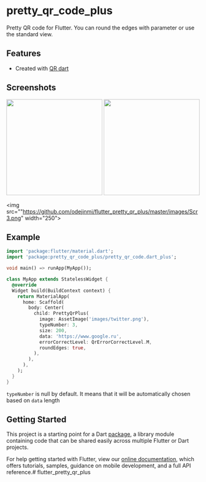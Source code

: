 # pretty_qr_code_plus

Pretty QR code for Flutter. You can round the edges with parameter or use the standard view.

## Features

* Created with [QR dart](https://github.com/kevmoo/qr.dart)

## Screenshots

  <img src="https://github.com/odejinmi/flutter_pretty_qr_plus/master/images/Scr1.png" width="250"> 

  <img src="https://github.com/odejinmi/flutter_pretty_qr_plus/master/images/Scr2.png" width="250"> 

  <img src=""https://github.com/odejinmi/flutter_pretty_qr_plus/master/images/Scr3.png" width="250"> 



## Example

```dart
import 'package:flutter/material.dart';
import 'package:pretty_qr_code_plus/pretty_qr_code.dart_plus';

void main() => runApp(MyApp());

class MyApp extends StatelessWidget {
  @override
  Widget build(BuildContext context) {
    return MaterialApp(
      home: Scaffold(
        body: Center(
          child: PrettyQrPlus(
            image: AssetImage('images/twitter.png'),
            typeNumber: 3,
            size: 200,
            data: 'https://www.google.ru',
            errorCorrectLevel: QrErrorCorrectLevel.M,
            roundEdges: true,
          ),
        ),
      ),
    );
  }
}
```

`typeNumber` is null by default. It means that it will be automatically chosen based on `data` length

## Getting Started

This project is a starting point for a Dart
[package](https://flutter.dev/developing-packages/),
a library module containing code that can be shared easily across
multiple Flutter or Dart projects.

For help getting started with Flutter, view our
[online documentation](https://flutter.dev/docs), which offers tutorials,
samples, guidance on mobile development, and a full API reference.# flutter_pretty_qr_plus
